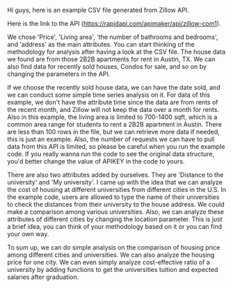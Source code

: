 Hi guys, here is an example CSV file generated from Zillow API. 

Here is the link to the API (https://rapidapi.com/apimaker/api/zillow-com1). 

We chose 'Price', 'Living area', 'the number of bathrooms and bedrooms', and 'address' as the main attributes. You can start thinking of the methodology for analysis after having a look at the CSV file. The house data we found are from those 2B2B apartments for rent in Austin, TX. We can also find data for recently sold houses, Condos for sale, and so on by changing the parameters in the API. 

If we choose the recently sold house data, we can have the date sold, and we can conduct some simple time series analysis on it. For data of this example, we don't have the attribute time since the data are from rents of the recent month, and Zillow will not keep the data over a month for rents. Also in this example, the living area is limited to 700-1400 sqft, which is a common area range for students to rent a 2B2B apartment in Austin. There are less than 100 rows in the file, but we can retrieve more data if needed, this is just an example. Also, the number of requests we can have to pull data from this API is limited, so please be careful when you run the example code. If you really wanna run the code to see the original data structure, you'd better change the value of APIKEY in the code to yours. 

There are also two attributes added by ourselves. They are 'Distance to the university' and 'My university'. I came up with the idea that we can analyze the cost of housing at different universities from different cities in the U.S. In the example code, users are allowed to type the name of their universities to check the distances from their university to the house address. We could make a comparison among various universities. Also, we can analyze these attributes of different cities by changing the location parameter. This is just a brief idea, you can think of your methodology based on it or you can find your own way.

To sum up, we can do simple analysis on the comparison of housing price among different cities and universities. We can also analyze the housing price for one city. We can even simply analyze cost-effective ratio of a university by adding functions to get the universities tuition and expected salaries after graduation.
